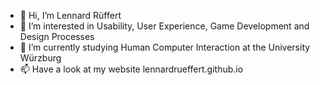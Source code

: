 - 👋 Hi, I’m Lennard Rüffert
- 👀 I’m interested in Usability, User Experience, Game Development and Design Processes
- 🌱 I’m currently studying Human Computer Interaction at the University Würzburg
- 📫 Have a look at my website lennardrueffert.github.io

<!---
Pixelhuber/Pixelhuber is a ✨ special ✨ repository because its `README.md` (this file) appears on your GitHub profile.
You can click the Preview link to take a look at your changes.
--->
